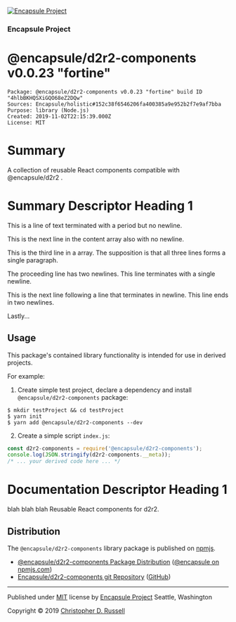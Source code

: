 [![Encapsule Project](https://encapsule.io/images/blue-burst-encapsule.io-icon-72x72.png "Encapsule Project")](https://encapsule.io)

### Encapsule Project

# @encapsule/d2r2-components v0.0.23 "fortine"

```
Package: @encapsule/d2r2-components v0.0.23 "fortine" build ID "4hlbBKHQSXiGQO68eZ2DQw"
Sources: Encapsule/holistic#152c38f6546206fa400385a9e952b2f7e9af7bba
Purpose: library (Node.js)
Created: 2019-11-02T22:15:39.000Z
License: MIT
```

# Summary

A collection of reusable React components compatible with @encapsule/d2r2 <ComponentRouter/>.

# Summary Descriptor Heading 1

This is a line of text terminated with a period but no newline.

This is the next line in the content array also with no newline.

This is the third line in a array. The supposition is that all three lines forms a single paragraph.





The proceeding line has two newlines. This line terminates with a single newline.


This is the next line following a line that terminates in newline. This line ends in two newlines.



Lastly...

## Usage

This package's contained library functionality is intended for use in derived projects.

For example:

1. Create simple test project, declare a dependency and install `@encapsule/d2r2-components` package:

```
$ mkdir testProject && cd testProject
$ yarn init
$ yarn add @encapsule/d2r2-components --dev
```

2. Create a simple script `index.js`:

```JavaScript
const d2r2-components = require('@encapsule/d2r2-components');
console.log(JSON.stringify(d2r2-components.__meta));
/* ... your derived code here ... */
```

# Documentation Descriptor Heading 1

blah blah blah Reusable React components for d2r2.

## Distribution

The `@encapsule/d2r2-components` library package is published on [npmjs](https://npmjs.com).

- [@encapsule/d2r2-components Package Distribution](https://npmjs.com/package/@encapsule/d2r2-components/v/0.0.23) ([@encapsule on npmjs.com](https://www.npmjs.com/org/encapsule))
- [Encapsule/d2r2-components git Repository](https://github.com/Encapsule/d2r2-components) ([GitHub](https://github.com/Encapsule))

<hr>

Published under [MIT](LICENSE) license by [Encapsule Project](https://encapsule.io) Seattle, Washington

Copyright &copy; 2019 [Christopher D. Russell](https://github.com/ChrisRus)